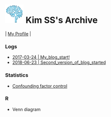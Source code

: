 # <img src="img/favicon.png" width="60px" /> Kim SS's Archive

| [My Profile](https://kisudsoe.github.io/MyProfile.html) | 

### Logs

- [2017-03-24 | My_blog_start!](https://kisudsoe.github.io/2017-03-24-My_blog_start!.html)
- [2018-06-23 | Second_version_of_blog_started](https://kisudsoe.github.io/2018-06-23-Second_version_of_blog_started.html)

### Statistics

- [Confounding factor control](https://kisudsoe.github.io/(Stat)_Confounding_factor_control.html)

### R

- Venn diagram